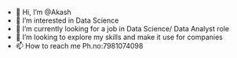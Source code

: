 - 👋 Hi, I’m @Akash
- 👀 I’m interested in Data Science
- 🌱 I’m currently looking for a job in Data Science/ Data Analyst role
- 💞️ I’m looking to explore my skills and make it use for companies
- 📫 How to reach me Ph.no:7981074098

<!---
PrinceAkash007/PrinceAkash007 is a ✨ special ✨ repository because its `README.md` (this file) appears on your GitHub profile.
You can click the Preview link to take a look at your changes.
--->
